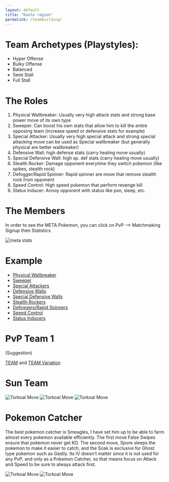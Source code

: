 ```yaml
---
layout: default
title: "Kanto region"
permalink: /teambuilding/
---
```


# Team Archetypes (Playstyles):

- Hyper Offense
- Bulky Offense
- Balanced
- Semi Stall
- Full Stall

# The Roles

1. Physical Wallbreaker: Usually very high attack stats and strong base power move of its own type
2. Sweeper: Can boost his own stats that allow him to kill the entire opposing team (increase speed or defensive stats for example)
3. Special Attacker: Usually very high special attack and strong special attacking move can be used as Special wallbreaker (but generally physical are better wallbreaker)
4. Defensive Wall: high defense stats (carry healing move usually)
5. Special Defensive Wall: high sp. def stats (carry healing move usually)
6. Stealth Rocker: Damage opponent everytime they switch pokemon (like spikes, stealth rock)
7. Defogger/Rapid Spinner: Rapid spinner are move that remove stealth rock from opponent
8. Speed Control: High speed pokemon that perform revenge kill
9. Status Inducer: Annoy opponent with status like psn, sleep, etc.

# The Members
In order to see the META Pokemon, you can click on PvP --> Matchmaking Signup then Statistics 

![meta stats]({{site.url}}/assets/images/pokemmo/meta-stats.png)

# Example
- [Physical Wallbreaker](https://pokepast.es/8796d1af509f0eee)
- [Sweeper](https://pokepast.es/4ae4712b76d8ef43)
- [Special Attackers](https://pokepast.es/4d9f7145f6d8505b)
- [Defensive Walls](https://pokepast.es/f09360b0702091d5)
- [Special Defensive Walls](https://pokepast.es/6b7136a716761c7c)
- [Stealth Rockers](https://pokepast.es/5eb0c1088ab45760)
- [Defoggers/Rapid Spinners](https://pokepast.es/4ffe3b50b5b488be)
- [Speed Control](https://pokepast.es/13f5eb36fedba088)
- [Status Inducers](https://pokepast.es/e9c4f51bad8e0fe3)

# PvP Team 1
(Suggestion)

[TEAM](https://pokepast.es/9ded2753ca8f240d) and [TEAM Variation](https://pokepast.es/671b5196d6ec4a43)

# Sun Team
![Torkoal Move]({{site.url}}/assets/images/pvp/torkoal-moves.png) ![Torkoal Move]({{site.url}}/assets/images/pvp/torkoal-iv.png) ![Torkoal Move]({{site.url}}/assets/images/pvp/torkoal-ev.png) 

# Pokemon Catcher
The best pokemon catcher is Smeagles, I have set him up to be able to farm almost every pokemon available efficiently. The first move False Swipes ensure that pokemon never get KO. The second move, Spore sleeps the pokemon to make it easier to catch, and the Soak is exclusive for Ghost type pokemon such as Gastly. Its IV doesn't matter since it is not used for any PvP, and only as a Pokemon Catcher, so that means focus on Attack and Speed to be sure to always attack first.

![Torkoal Move]({{site.url}}/assets/images/pvp/smeagles-moves.png) ![Torkoal Move]({{site.url}}/assets/images/pvp/torkoal-ev.png) 